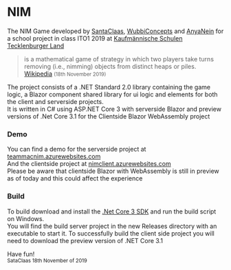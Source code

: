 # NIM
The NIM Game developed by [SantaClaas](https://github.com/SantaClaas), [WubbiConcepts](https://github.com/Wubbi) and [AnyaNein](https://github.com/AnyaNein) for a school project in class ITO1 2019 at [Kaufmännische Schulen Tecklenburger Land](https://kstlinfo.de/) 
> is a mathematical game of strategy in which two players take turns removing (i.e., nimming) objects from distinct heaps or piles.  
> [Wikipedia](https://en.wikipedia.org/wiki/Nim) <small>(18th November 2019)</small>
    
The project consists of a .NET Standard 2.0 library containing the game logic, a Blazor component shared library for ui logic and elements for both the client and serverside projects.  
It is written in C# using ASP.NET Core 3 with serverside Blazor and preview versions of .Net Core 3.1 for the Clientside Blazor WebAssembly project
### Demo
You can find a demo for the serverside project at [teammacnim.azurewebsites.com](https://teammacnim.azurewebsites.com)  
And the clientside project at [nimclient.azurewebsites.com](https://nimclient.azurewebsites.com)  
Please be aware that clientside Blazor with WebAssembly is still in preview as of today and this could affect the experience
### Build
To build download and install the [.Net Core 3 SDK](https://dot.net) and run the build script on Windows.  
You will find the build server project in the new Releases directory with an executable to start it. 
To successfully build the client side project you will need to download the preview version of .NET Core 3.1

Have fun!  
<small>SataClaas 18th November of 2019</small>
